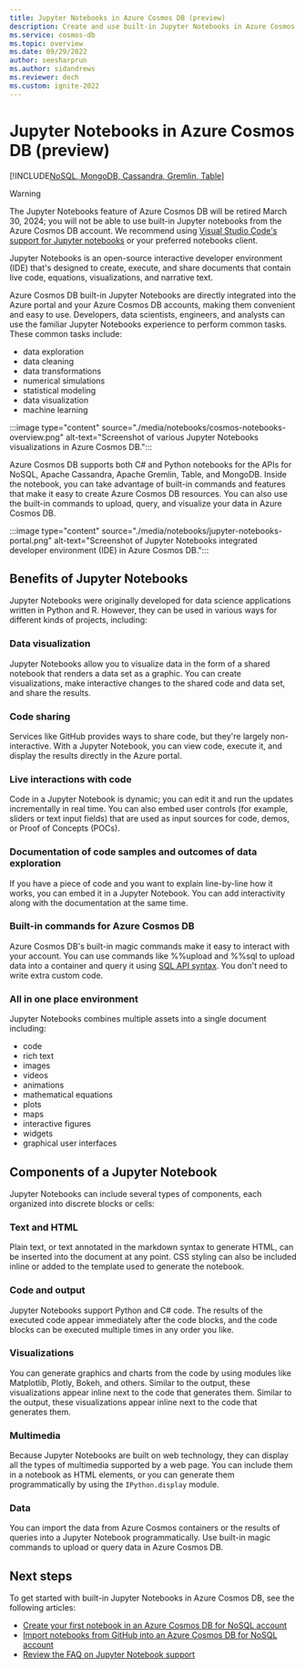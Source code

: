 ```yaml
---
title: Jupyter Notebooks in Azure Cosmos DB (preview)
description: Create and use built-in Jupyter Notebooks in Azure Cosmos DB to interactively run queries.
ms.service: cosmos-db
ms.topic: overview 
ms.date: 09/29/2022
author: seesharprun
ms.author: sidandrews
ms.reviewer: dech
ms.custom: ignite-2022
---
```


# Jupyter Notebooks in Azure Cosmos DB (preview)

[!INCLUDE[NoSQL, MongoDB, Cassandra, Gremlin, Table](includes/appliesto-nosql-mongodb-cassandra-gremlin-table.md)]

> [!WARNING]
> The Jupyter Notebooks feature of Azure Cosmos DB will be retired March 30, 2024; you will not be able to use built-in Jupyter notebooks from the Azure Cosmos DB account. We recommend using [Visual Studio Code's support for Jupyter notebooks](https://code.visualstudio.com/docs/datascience/jupyter-notebooks) or your preferred notebooks client.

Jupyter Notebooks is an open-source interactive developer environment (IDE) that's designed to create, execute, and share documents that contain live code, equations, visualizations, and narrative text.

Azure Cosmos DB built-in Jupyter Notebooks are directly integrated into the Azure portal and your Azure Cosmos DB accounts, making them convenient and easy to use. Developers, data scientists, engineers, and analysts can use the familiar Jupyter Notebooks experience to perform common tasks. These common tasks include:

- data exploration
- data cleaning
- data transformations
- numerical simulations
- statistical modeling
- data visualization
- machine learning

:::image type="content" source="./media/notebooks/cosmos-notebooks-overview.png" alt-text="Screenshot of various Jupyter Notebooks visualizations in Azure Cosmos DB.":::

Azure Cosmos DB supports both C# and Python notebooks for the APIs for NoSQL, Apache Cassandra, Apache Gremlin, Table, and MongoDB. Inside the notebook, you can take advantage of built-in commands and features that make it easy to create Azure Cosmos DB resources. You can also use the built-in commands to upload, query, and visualize your data in Azure Cosmos DB.

:::image type="content" source="./media/notebooks/jupyter-notebooks-portal.png" alt-text="Screenshot of Jupyter Notebooks integrated developer environment (IDE) in Azure Cosmos DB.":::

## Benefits of Jupyter Notebooks

Jupyter Notebooks were originally developed for data science applications written in Python and R. However, they can be used in various ways for different kinds of projects, including:

### Data visualization

Jupyter Notebooks allow you to visualize data in the form of a shared notebook that renders a data set as a graphic. You can create visualizations, make interactive changes to the shared code and data set, and share the results.

### Code sharing

Services like GitHub provides ways to share code, but they're largely non-interactive. With a Jupyter Notebook, you can view code, execute it, and display the results directly in the Azure portal.

### Live interactions with code

Code in a Jupyter Notebook is dynamic; you can edit it and run the updates incrementally in real time. You can also embed user controls (for example, sliders or text input fields) that are used as input sources for code, demos, or Proof of Concepts (POCs).

### Documentation of code samples and outcomes of data exploration

If you have a piece of code and you want to explain line-by-line how it works, you can embed it in a Jupyter Notebook. You can add interactivity along with the documentation at the same time.

### Built-in commands for Azure Cosmos DB

Azure Cosmos DB's built-in magic commands make it easy to interact with your account. You can use commands like %%upload and %%sql to upload data into a container and query it using [SQL API syntax](sql-query-getting-started.md). You don't need to write extra custom code.

### All in one place environment

Jupyter Notebooks combines multiple assets into a single document including:

- code
- rich text
- images
- videos
- animations
- mathematical equations
- plots
- maps
- interactive figures
- widgets
- graphical user interfaces

## Components of a Jupyter Notebook

Jupyter Notebooks can include several types of components, each organized into discrete blocks or cells:

### Text and HTML

Plain text, or text annotated in the markdown syntax to generate HTML, can be inserted into the document at any point. CSS styling can also be included inline or added to the template used to generate the notebook.

### Code and output

Jupyter Notebooks support Python and C# code. The results of the executed code appear immediately after the code blocks, and the code blocks can be executed multiple times in any order you like.

### Visualizations

You can generate graphics and charts from the code by using modules like Matplotlib, Plotly, Bokeh, and others. Similar to the output, these visualizations appear inline next to the code that generates them. Similar to the output, these visualizations appear inline next to the code that generates them.

### Multimedia

Because Jupyter Notebooks are built on web technology, they can display all the types of multimedia supported by a web page. You can include them in a notebook as HTML elements, or you can generate them programmatically by using the `IPython.display` module.

### Data

You can import the data from Azure Cosmos containers or the results of queries into a Jupyter Notebook programmatically. Use built-in magic commands to upload or query data in Azure Cosmos DB.

## Next steps

To get started with built-in Jupyter Notebooks in Azure Cosmos DB, see the following articles:

- [Create your first notebook in an Azure Cosmos DB for NoSQL account](nosql/tutorial-create-notebook.md)
- [Import notebooks from GitHub into an Azure Cosmos DB for NoSQL account](nosql/tutorial-import-notebooks.md)
- [Review the FAQ on Jupyter Notebook support](notebooks-faq.yml)

